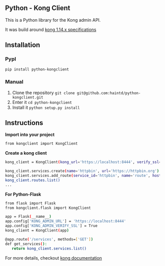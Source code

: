 ## Python - Kong Client

This is a Python library for the Kong admin API.

It was build around [kong 1.14.x specifications](https://docs.konghq.com/1.4.x/admin-api/)

## Installation ##

### PypI ###
```sh
pip install python-kongclient
```

### Manual ###
1. Clone the repository `git clone git@github.com:haintd/python-kongclient.git`
2. Enter it `cd python-kongclient`
3. Install it `python setup.py install`

## Instructions

**Import into your project**
```sh
from kongclient import KongClient
```

**Create a kong client**
```sh
kong_client = KongClient(kong_url='https://localhost:8444', verify_ssl=True)

kong_client.services.create(name='httpbin', url='https://httpbin.org')
kong_client.services.add_route(service_id='httpbin', name='route', hosts=['httpbin.org'])
kong_client.routes.list()
...
```

**For Python-Flask**
```sh
from flask import Flask
from kongclient.flask import KongClient

app = Flask(__name__)
app.config['KONG_ADMIN_URL'] = 'https://localhost:8444'
app.config['KONG_ADMIN_VERIFY_SSL'] = True
kong_client = KongClient(app)

@app.route('/services', methods=['GET'])
def get_services():
   return kong_client.services.list()
```

For more details, checkout [kong documentation](https://docs.konghq.com/)

